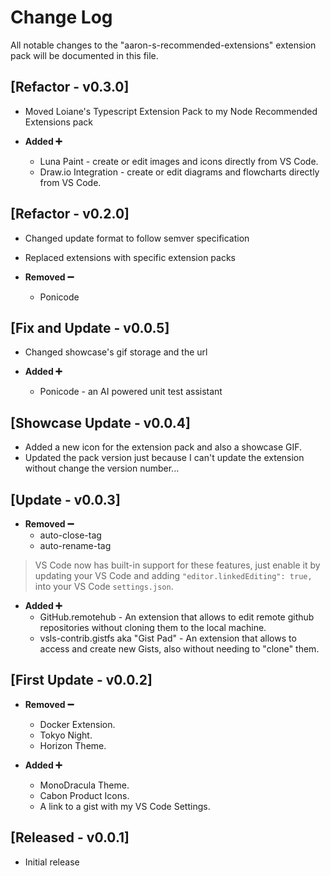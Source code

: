 # Change Log

All notable changes to the "aaron-s-recommended-extensions" extension pack will be documented in this file.

## [Refactor - v0.3.0]

- Moved Loiane's Typescript Extension Pack to my Node Recommended Extensions pack

- **Added ➕**
  - Luna Paint - create or edit images and icons directly from VS Code.
  - Draw.io Integration - create or edit diagrams and flowcharts directly from VS Code.

## [Refactor - v0.2.0]

- Changed update format to follow semver specification

- Replaced extensions with specific extension packs

- **Removed ➖**
  - Ponicode

## [Fix and Update - v0.0.5]

- Changed showcase's gif storage and the url

- **Added ➕**
  - Ponicode - an AI powered unit test assistant

## [Showcase Update - v0.0.4]

- Added a new icon for the extension pack and also a showcase GIF.
- Updated the pack version just because I can't update the extension without change the version number...

## [Update - v0.0.3]

- **Removed ➖**
  - auto-close-tag
  - auto-rename-tag

> VS Code now has built-in support for these features, just enable it by updating your VS Code and adding
> `"editor.linkedEditing": true,` into your VS Code `settings.json`.

- **Added ➕**
  - GitHub.remotehub - An extension that allows to edit remote github repositories without cloning them to the local machine.
  - vsls-contrib.gistfs aka "Gist Pad" - An extension that allows to access and create new Gists, also without needing to "clone" them.

## [First Update - v0.0.2]

- **Removed ➖**
  - Docker Extension.
  - Tokyo Night.
  - Horizon Theme.

- **Added ➕**
  - MonoDracula Theme.
  - Cabon Product Icons.
  - A link to a gist with my VS Code Settings.

## [Released - v0.0.1]

- Initial release
